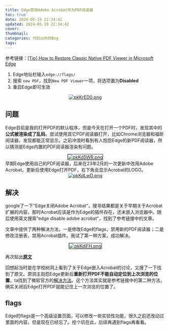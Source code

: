 ```yaml
---
title: Edge禁用Adobe Acrobat作为PDF阅读器
toc: true
date: 2024-05-19 22:34:42
updated: 2024-05-19 22:34:42
cover:
thumbnail:
categories: 代码以外的Bug
tags:
---
```


参考链接：[[Tip] How to Restore Classic Native PDF Viewer in Microsoft Edge](https://www.askvg.com/enable-or-disable-adobe-acrobat-pdf-reader-in-microsoft-edge/)

1. Edge地址栏输入`edge://flags/`
2. 搜索 `new PDF`，找到`New PDF Viewer`一项，将选项置为**Disabled**
3. 重启Edge即可生效

<!--more-->
<div align="center">
<a href="https://imgse.com/i/pkKrED0"><img src="https://s21.ax1x.com/2024/05/20/pkKrED0.md.png" alt="pkKrED0.png" border="0" /></a>
</div>

## 问题

Edge目前是我的打开PDF的默认程序，但是今天在打开一个PDF时，发现其中的**公式被渲染成了乱码**。尝试使用其它PDF阅读器打开，比如Chrome浏览器和福昕阅读器，发现都能正常显示。之前冲浪时看到有人抱怨Edge的新PDF阅读器，所以猜测是Edge内置的PDF阅读器渲染有问题。
<div align="center">
<a href="https://imgse.com/i/pkKd5WR"><img src="https://s21.ax1x.com/2024/05/20/pkKd5WR.md.png" alt="pkKd5WR.png" border="1"/></a>
</div>
早期Edge使用自己的PDF阅读器，后来在23年2月的一次更新中改用Adobe Acrobat。更新后使用Edge打开PDF，右下角会显示Acrobat的LOGO。

<div align="center">
<a href="https://imgse.com/i/pkKdLwD"><img src="https://s21.ax1x.com/2024/05/20/pkKdLwD.png" alt="pkKdLwD.png" border="0"/></a>
</div>

## 解决
google了一下“Edge关闭Adobe Acrobat”，搜寻结果都是关于早期关于Acrobat扩展的内容，那时Acrobat应该是作为Edge的插件存在，还未嵌入浏览器中。随后使用英文搜索“edge disable adobe acrobat”，找到了参考链接中的文章。

文章中提供了两种解决方法，一是修改Edge的flags，禁用新的PDF阅读器；二是修改注册表，禁用Acrobat插件。我试了第一种方案，成功解决。
<div align="center">
<a href="https://imgse.com/i/pkKdjFH"><img src="https://s21.ax1x.com/2024/05/20/pkKdjFH.md.png" alt="pkKdjFH.png" border="1" /></a>
</div>

再次贴出[**原文**](https://www.askvg.com/enable-or-disable-adobe-acrobat-pdf-reader-in-microsoft-edge/) 

回想起当时是在学校树洞上看到了关于Edge嵌入Acrobat的讨论，又搜了一下找到了原文。原洞主抱怨Edge更新后**重新打开PDF不能自动定位到上次浏览的位置**，ta找到了微软官方的[解决方法](https://answers.microsoft.com/zh-hans/microsoftedge/forum/all/%e5%a6%82%e4%bd%95%e7%a6%81%e6%ad%a2edge%e4%bd%bf/51db0d39-8fc0-42bc-9f2d-f468ecba40b8)。这个方法其实就是参考链接中的第二种方法，确实关闭后Edge打开PDF就能记住上一次浏览的位置了。

## flags
Edge的flags是一个高级设置页面，可以修改一些实验性功能，很久之前还改动过里面的内容，但是现在已经忘了。挖个坑在此，后续再遇到flags再看看。
